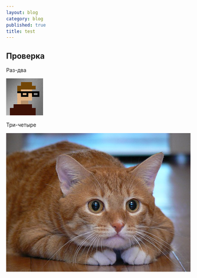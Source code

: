 ```yaml
---
layout: blog
category: blog
published: true
title: test
---
```


## Проверка

Раз-два

![me.png](/media/me.png)

Три-четыре

![1399154931187.jpg](/media/1399154931187.jpg)
